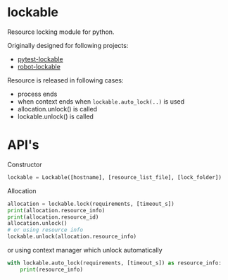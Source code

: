 # lockable

Resource locking module for python.

Originally designed for following projects:
* [pytest-lockable](https://github.com/jupe/pytest-lockable)
* [robot-lockable](https://github.com/jupe/robot-lockable)

Resource is released in following cases:
* process ends
* when context ends when `lockable.auto_lock(..)` is used
* allocation.unlock() is called
* lockable.unlock(<resource>) is called

# API's


Constructor
```python
lockable = Lockable([hostname], [resource_list_file], [lock_folder])
```

Allocation
```python
allocation = lockable.lock(requirements, [timeout_s])
print(allocation.resource_info)
print(allocation.resource_id)
allocation.unlock()
# or using resource info
lockable.unlock(allocation.resource_info)
```

or using context manager which unlock automatically
```python
with lockable.auto_lock(requirements, [timeout_s]) as resource_info:
    print(resource_info)
```
